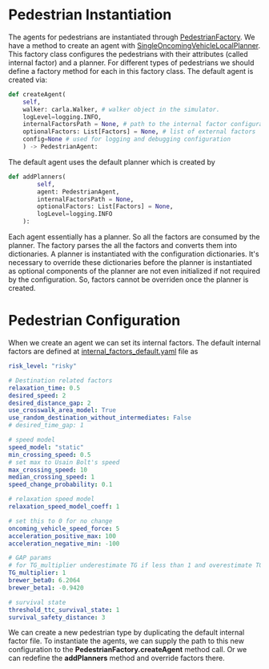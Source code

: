 # Pedestrian Instantiation

The agents for pedestrians are instantiated through [PedestrianFactory](../agents/pedestrians/PedestrianFactory.py). We have a method to create an agent with [SingleOncomingVehicleLocalPlanner](../agents/pedestrians/planner/SingleOncomingVehicleLocalPlanner.py). This factory class configures the pedestrians with their attributes (called internal factor) and a planner. For different types of pedestrians we should define a factory method for each in this factory class. The default agent is created via:

```python
def createAgent(
    self, 
    walker: carla.Walker, # walker object in the simulator.
    logLevel=logging.INFO, 
    internalFactorsPath = None, # path to the internal factor configuration. 
    optionalFactors: List[Factors] = None, # list of external factors
    config=None # used for logging and debugging configuration
    ) -> PedestrianAgent:
```

The default agent uses the default planner which is created by 
```python
def addPlanners(
        self, 
        agent: PedestrianAgent, 
        internalFactorsPath = None, 
        optionalFactors: List[Factors] = None, 
        logLevel=logging.INFO
    ):
```

Each agent essentially has a planner. So all the factors are consumed by the planner. The factory parses the all the factors and converts them into dictionaries. A planner is instantiated with the configuration dictionaries. It's necessary to override these dictionaries before the planner is instantiated as optional components of the planner are not even initialized if not required by the configuration. So, factors cannot be overriden once the planner is created. 

# Pedestrian Configuration

When we create an agent we can set its internal factors. The default internal factors are defined at [internal_factors_default.yaml](../settings/internal_factors_default.yaml) file as 

```yaml
risk_level: "risky"

# Destination related factors
relaxation_time: 0.5
desired_speed: 2
desired_distance_gap: 2
use_crosswalk_area_model: True
use_random_destination_without_intermediates: False
# desired_time_gap: 1

# speed model
speed_model: "static"
min_crossing_speed: 0.5
# set max to Usain Bolt's speed
max_crossing_speed: 10
median_crossing_speed: 1 
speed_change_probability: 0.1

# relaxation speed model
relaxation_speed_model_coeff: 1

# set this to 0 for no change
oncoming_vehicle_speed_force: 5
acceleration_positive_max: 100
acceleration_negative_min: -100

# GAP params
# for TG_multiplier underestimate TG if less than 1 and overestimate TG if > 1
TG_multiplier: 1
brewer_beta0: 6.2064
brewer_beta1: -0.9420

# survival state
threshold_ttc_survival_state: 1
survival_safety_distance: 3
```
We can create a new pedestrian type by duplicating the default internal factor file. To instantiate the agents, we can supply the path to this new configuration to the **PedestrianFactory.createAgent** method call. Or we can redefine the **addPlanners** method and override factors there.

